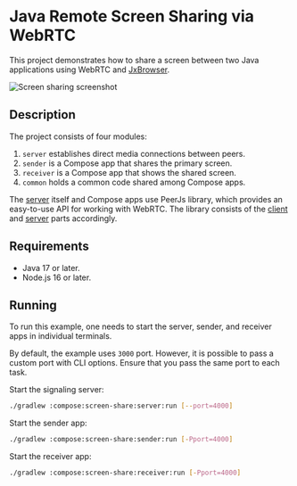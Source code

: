 # Java Remote Screen Sharing via WebRTC

This project demonstrates how to share a screen between two Java 
applications using WebRTC and [JxBrowser](https://www.teamdev.com/jxbrowser).

![Screen sharing screenshot](/.github/readme-resources/screenshot.jpeg?raw=true)

## Description

The project consists of four modules:

1. `server` establishes direct media connections between peers.
2. `sender` is a Compose app that shares the primary screen.
3. `receiver` is a Compose app that shows the shared screen.
4. `common` holds a common code shared among Compose apps.

The [server][signaling-server] itself and Compose apps use PeerJs library, 
which provides an easy-to-use API for working with WebRTC. The library consists
of the [client][peer-js] and [server][peer-js-server] parts accordingly.

[signaling-server]: https://developer.mozilla.org/en-US/docs/Web/API/WebRTC_API/Signaling_and_video_calling#the_signaling_server
[peer-js]: https://github.com/peers/peerjs
[peer-js-server]: https://github.com/peers/peerjs-server

## Requirements

- Java 17 or later.
- Node.js 16 or later.

## Running

To run this example, one needs to start the server, sender, and receiver apps
in individual terminals.

By default, the example uses `3000` port. However, it is possible to pass
a custom port with CLI options. Ensure that you pass the same port to each task.

Start the signaling server:

```bash
./gradlew :compose:screen-share:server:run [--port=4000]
```

Start the sender app:

```bash
./gradlew :compose:screen-share:sender:run [-Pport=4000]
```

Start the receiver app:

```bash
./gradlew :compose:screen-share:receiver:run [-Pport=4000]
```
